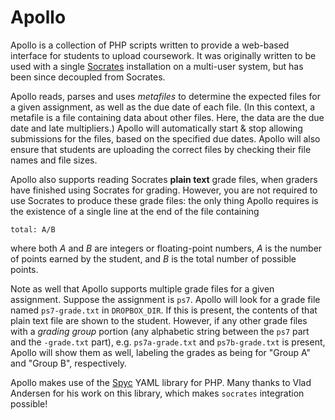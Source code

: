Apollo
======

Apollo is a collection of PHP scripts written to provide a web-based interface
for students to upload coursework. It was originally written to be used with a
single [Socrates][soc] installation on a multi-user system, but has been since
decoupled from Socrates.

Apollo reads, parses and uses *metafiles* to determine the expected files for a
given assignment, as well as the due date of each file. (In this context, a
metafile is a file containing data about other files. Here, the data are the
due date and late multipliers.) Apollo will automatically start & stop allowing
submissions for the files, based on the specified due dates. Apollo will also
ensure that students are uploading the correct files by checking their file
names and file sizes.

Apollo also supports reading Socrates **plain text** grade files, when graders
have finished using Socrates for grading. However, you are not required to use
Socrates to produce these grade files: the only thing Apollo requires is the
existence of a single line at the end of the file containing

    total: A/B

where both *A* and *B* are integers or floating-point numbers, *A* is the
number of points earned by the student, and *B* is the total number of possible
points.

Note as well that Apollo supports multiple grade files for a given assignment.
Suppose the assignment is `ps7`. Apollo will look for a grade file
named `ps7-grade.txt` in `DROPBOX_DIR`. If this is present, the contents of
that plain text file are shown to the student. However, if any other grade
files with a *grading group* portion (any alphabetic string between the `ps7`
part and the `-grade.txt` part), e.g. `ps7a-grade.txt` and `ps7b-grade.txt`
is present, Apollo will show them as well, labeling the grades as being for
"Group A" and "Group B", respectively.

Apollo makes use of the [Spyc][spyc] YAML library for PHP. Many thanks
to Vlad Andersen for his work on this library, which makes `socrates`
integration possible!

[soc]: https://github.com/abreen/socrates
[spyc]: https://github.com/mustangostang/spyc
